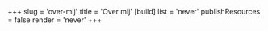 +++
slug = 'over-mij'
title = 'Over mij'
[build]
  list = 'never'
  publishResources = false
  render = 'never'
+++
